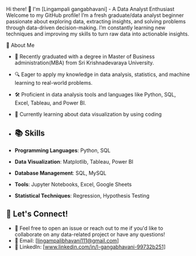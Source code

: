 Hi there! 👋 I'm [Lingampali gangabhavani] - A Data Analyst Enthusiast
Welcome to my GitHub profile! I’m a fresh graduate/data analyst beginner passionate about exploring data, extracting insights, and solving problems through data-driven decision-making. 
I’m constantly learning new techniques and improving my skills to turn raw data into actionable insights.

🚀 About Me

- 💼 Recently graduated with a degree in Master of Business administration(MBA) from Sri Krishnadevaraya University.
- 🔍 Eager to apply my knowledge in data analysis, statistics, and machine learning to real-world problems.
- 🛠️ Proficient in data analysis tools and languages like Python, SQL, Excel, Tableau, and Power BI.
- 🌱 Currently learning about data visualization by using coding

- ## 📚 Skills

- **Programming Languages**: Python, SQL
- **Data Visualization**: Matplotlib, Tableau, Power BI
- **Database Management**: SQL, MySQL
- **Tools**: Jupyter Notebooks, Excel, Google Sheets
- **Statistical Techniques**: Regression, Hypothesis Testing

## 📣 Let's Connect!

- 💬 Feel free to open an issue or reach out to me if you'd like to collaborate on any data-related project or have any questions!
- 📧 Email: [lingampalibhavani111@gmail.com]
- 💼 LinkedIn: [www.linkedin.com/in/l-gangabhavani-99732b251]
